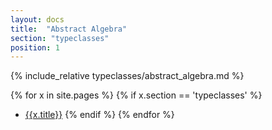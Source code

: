 ```yaml
---
layout: docs
title:  "Abstract Algebra"
section: "typeclasses"
position: 1
---
```

{% include_relative typeclasses/abstract_algebra.md %}

{% for x in site.pages %}
{% if x.section == 'typeclasses' %}
- [{{x.title}}]({{site.baseurl}}{{x.url}})
{% endif %}
{% endfor %}
